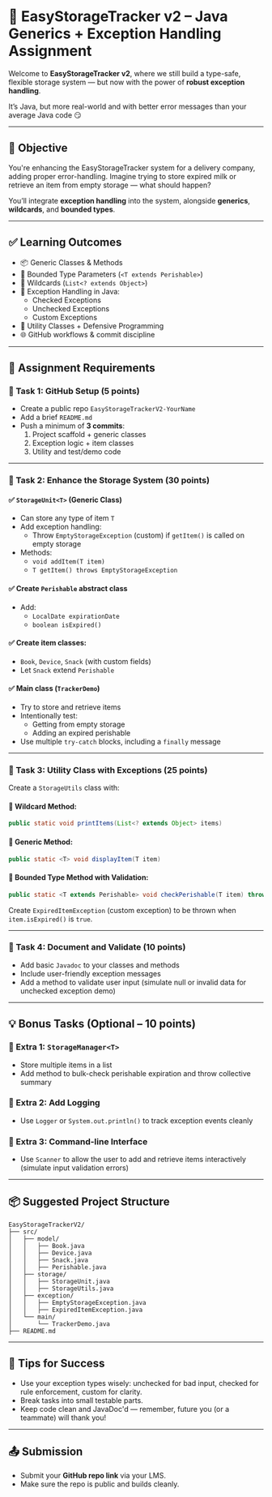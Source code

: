 # 🚚 EasyStorageTracker v2 – Java Generics + Exception Handling Assignment

Welcome to **EasyStorageTracker v2**, where we still build a type-safe, flexible storage system — but now with the power of **robust exception handling**.

It’s Java, but more real-world and with better error messages than your average Java code 😏

---

## 🎯 Objective

You're enhancing the EasyStorageTracker system for a delivery company, adding proper error-handling. Imagine trying to store expired milk or retrieve an item from empty storage — what should happen?

You’ll integrate **exception handling** into the system, alongside **generics**, **wildcards**, and **bounded types**.

---

## ✅ Learning Outcomes

- 📦 Generic Classes & Methods  
- 🧠 Bounded Type Parameters (`<T extends Perishable>`)  
- 🔄 Wildcards (`List<? extends Object>`)  
- 🧯 Exception Handling in Java:
  - Checked Exceptions
  - Unchecked Exceptions
  - Custom Exceptions  
- 🧰 Utility Classes + Defensive Programming  
- 🌐 GitHub workflows & commit discipline  

---

## 🚀 Assignment Requirements

### 🔹 Task 1: GitHub Setup (5 points)
- Create a public repo `EasyStorageTrackerV2-YourName`
- Add a brief `README.md`
- Push a minimum of **3 commits**:
  1. Project scaffold + generic classes
  2. Exception logic + item classes
  3. Utility and test/demo code

---

### 🔹 Task 2: Enhance the Storage System (30 points)

#### ✅ `StorageUnit<T>` (Generic Class)
- Can store any type of item `T`
- Add exception handling:
  - Throw `EmptyStorageException` (custom) if `getItem()` is called on empty storage
- Methods:
  - `void addItem(T item)`
  - `T getItem() throws EmptyStorageException`

#### ✅ Create `Perishable` abstract class
- Add:
  - `LocalDate expirationDate`
  - `boolean isExpired()`

#### ✅ Create item classes:
- `Book`, `Device`, `Snack` (with custom fields)
- Let `Snack` extend `Perishable`

#### ✅ Main class (`TrackerDemo`)
- Try to store and retrieve items
- Intentionally test:
  - Getting from empty storage
  - Adding an expired perishable
- Use multiple `try-catch` blocks, including a `finally` message

---

### 🔹 Task 3: Utility Class with Exceptions (25 points)

Create a `StorageUtils` class with:

#### 📌 Wildcard Method:
```java
public static void printItems(List<? extends Object> items)
```

#### 📌 Generic Method:
```java
public static <T> void displayItem(T item)
```

#### 📌 Bounded Type Method with Validation:
```java
public static <T extends Perishable> void checkPerishable(T item) throws ExpiredItemException
```

Create `ExpiredItemException` (custom exception) to be thrown when `item.isExpired()` is `true`.

---

### 🔹 Task 4: Document and Validate (10 points)

- Add basic `Javadoc` to your classes and methods
- Include user-friendly exception messages
- Add a method to validate user input (simulate null or invalid data for unchecked exception demo)

---

## 💡 Bonus Tasks (Optional – 10 points)

### 🔸 Extra 1: `StorageManager<T>`
- Store multiple items in a list
- Add method to bulk-check perishable expiration and throw collective summary

### 🔸 Extra 2: Add Logging
- Use `Logger` or `System.out.println()` to track exception events cleanly

### 🔸 Extra 3: Command-line Interface
- Use `Scanner` to allow the user to add and retrieve items interactively (simulate input validation errors)

---

## 📦 Suggested Project Structure

```
EasyStorageTrackerV2/
├── src/
│   ├── model/
│   │   ├── Book.java
│   │   ├── Device.java
│   │   ├── Snack.java
│   │   ├── Perishable.java
│   ├── storage/
│   │   ├── StorageUnit.java
│   │   ├── StorageUtils.java
│   ├── exception/
│   │   ├── EmptyStorageException.java
│   │   ├── ExpiredItemException.java
│   └── main/
│       └── TrackerDemo.java
├── README.md
```

---

## 🧠 Tips for Success

- Use your exception types wisely: unchecked for bad input, checked for rule enforcement, custom for clarity.
- Break tasks into small testable parts.
- Keep code clean and JavaDoc'd — remember, future you (or a teammate) will thank you!

---

## 📤 Submission

- Submit your **GitHub repo link** via your LMS.
- Make sure the repo is public and builds cleanly.

